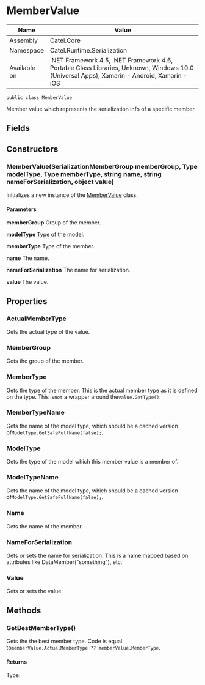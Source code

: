 

# MemberValue

Name|Value
---|---
Assembly|Catel.Core
Namespace|Catel.Runtime.Serialization
Available on|.NET Framework 4.5, .NET Framework 4.6, Portable Class Libraries, Unknown, Windows 10.0 (Universal Apps), Xamarin - Android, Xamarin - iOS

```
public class MemberValue
```

Member value which represents the serialization info of a specific member.



## Fields

## Constructors

### MemberValue(SerializationMemberGroup memberGroup, Type modelType, Type memberType, string name, string nameForSerialization, object value)

Initializes a new instance of the [MemberValue](#) class.

#### Parameters

**memberGroup**
Group of the member.

**modelType**
Type of the model.

**memberType**
Type of the member.

**name**
The name.

**nameForSerialization**
The name for serialization.

**value**
The value.



## Properties

### ActualMemberType

Gets the actual type of the value.



### MemberGroup

Gets the group of the member.



### MemberType

Gets the type of the member. This is the actual member type as it is defined on the type. This is`not` a wrapper around the`value.GetType()`.



### MemberTypeName

Gets the name of the model type, which should be a cached version of`ModelType.GetSafeFullName(false);`.



### ModelType

Gets the type of the model which this member value is a member of.



### ModelTypeName

Gets the name of the model type, which should be a cached version of`ModelType.GetSafeFullName(false);`.



### Name

Gets the name of the member.



### NameForSerialization

Gets or sets the name for serialization. This is a name mapped based on attributes like DataMember("something"), etc.



### Value

Gets or sets the value.



## Methods

### GetBestMemberType()

Gets the the best member type. Code is equal to`memberValue.ActualMemberType ?? memberValue.MemberType`.

#### Returns

Type.



